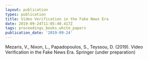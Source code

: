 ```yaml
---
layout: publication
types: publication
title: Video Verification in the Fake News Era
date: 2019-09-24T11:05:40.417Z
tags: proceedings_books_white_papers
publication_date: '2019-09-24'
---
```

Mezaris, V., Nixon, L., Papadopoulos, S., Teyssou, D. (2019). Video Verification in the Fake News Era. Springer (under preparation)
